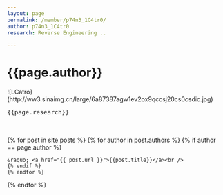 ```yaml
---
layout: page
permalink: /member/p74n3_1C4tr0/
author: p74n3_1C4tr0
research: Reverse Engineering ..

---
```

<h1 class="post-title">{{page.author}}</h1>
![LCatro](http://ww3.sinaimg.cn/large/6a87387agw1ev2ox9qccsj20cs0csdic.jpg)
<pre>
{{page.research}}
</pre>


<br />
<a href="https://github.com/LCatro" title="GithubID: LCatro"><i class="fa fa-github-square fa-4x"></i></a><br />

<div>
{% for post in site.posts %}
	{% for author in post.authors %}
	{% if author == page.author %}
	
	&raquo; <a href="{{ post.url }}">{{post.title}}</a><br />
	{% endif %}
	{% endfor %}
{% endfor %}
</div>